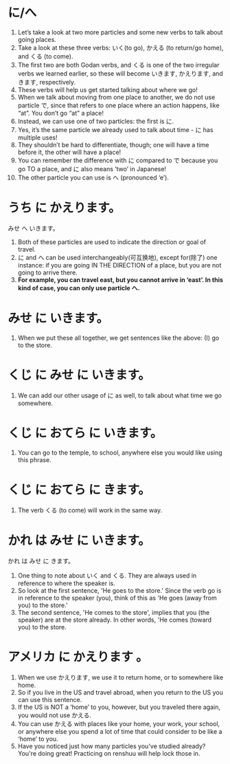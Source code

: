 # に/へ
1. Let’s take a look at two more particles and some new verbs to talk about going places.
2. Take a look at these three verbs: いく(to go), かえる (to return/go home), and くる (to come).
3. The first two are both Godan verbs, and くる is one of the two irregular verbs we learned earlier, so these will become いきます, かえります, and きます, respectively.
4. These verbs will help us get started talking about where we go!
5. When we talk about moving from one place to another, we do not use particle で, since that refers to one place where an action happens, like “at”. You don’t go “at” a place!
6. Instead, we can use one of two particles: the first is に.
7. Yes, it’s the same particle we already used to talk about time - に has multiple uses!
8. They shouldn’t be hard to differentiate, though; one will have a time before it, the other will have a place!
9. You can remember the difference with に compared to で because you go TO a place, and に also means ‘two’ in Japanese!
10. The other particle you can use is へ (pronounced ‘e’).

# うち に かえります。

みせ へ いきます。

1. Both of these particles are used to indicate the direction or goal of travel.       
2. に and へ can be used interchangeably(可互换地), except for(除了) one  instance: if you are going IN THE DIRECTION of a place, but you are not  going to arrive there.     
3. **For example, you can travel east, but you cannot  arrive in ‘east’. In this kind of case, you can only use particle へ.**      

# みせ に いきます。                                 

1. When we put these all together, we get sentences like the above: (I) go to the store.

# くじ に みせ に いきます。                

1. We can add our other usage of に as well, to talk about what time we go somewhere.

# くじ に おてら に いきます。                

1. You can go to the temple, to school, anywhere else you would like using this phrase.

# くじ に おてら に きます。

1. The verb くる (to come) will work in the same way.

# かれ は みせ に いきます。

かれ は みせ に きます。

1. One thing to note about いく and くる. They are always used in reference to where the speaker is.
2. So look at the first sentence, 'He goes to the store.' Since the verb go is in reference to the speaker (you), think of this as 'He goes (away from you) to the store.'  
3. The second sentence, 'He comes to the store', implies that you (the speaker) are at the store already. In other words, 'He comes (toward you) to the store.

# アメリカ  に  かえります 。

1. When we use かえります, we use it to return home, or to somewhere like home.
2. So if you live in the US and travel abroad, when you return to the US you can use this sentence.
3. If the US is NOT a ‘home’ to you, however, but you traveled there again, you would not use かえる.
4. You can use かえる with places like your home, your work, your school, or anywhere else you spend a lot of time that could consider to be like a ‘home’ to you.
5. Have you noticed just how many particles you've studied already? You're doing great! Practicing on renshuu will help lock those in.